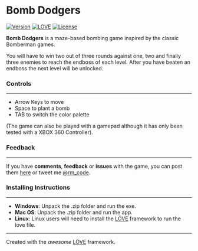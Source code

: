 # Bomb Dodgers

[![Version](https://img.shields.io/badge/Version-0245-blue.svg)](https://github.com/rm-code/bomb-dodgers/releases/latest)
[![LOVE](https://img.shields.io/badge/L%C3%96VE-0.10.0-EA316E.svg)](http://love2d.org/)
[![License](http://img.shields.io/badge/Licence-zlib-brightgreen.svg)](LICENSE.md)

__Bomb Dodgers__ is a maze-based bombing game inspired by the classic Bomberman games.

You will have to win two out of three rounds against one, two and finally three enemies to reach the endboss of each level. After you have beaten an endboss the next level will be unlocked.

### Controls
---

- Arrow Keys to move
- Space to plant a bomb
- TAB to switch the color palette

(The game can also be played with a gamepad although it has only been tested with a XBOX 360 Controller).


### Feedback
---
If you have __comments__, __feedback__ or __issues__ with the game, you can post them [here](https://bitbucket.org/rmcode/bomb-dodgers/issues) or tweet me [@rm_code](https://twitter.com/rm_code).

### Installing Instructions
---
- __Windows__: Unpack the .zip folder and run the exe.  
- __Mac OS__: Unpack the .zip folder and run the app.  
- __Linux__: Linux users will need to install the [LÖVE](http://love2d.org/) framework to run the love file.


---

Created with the *awesome* [LÖVE](http://love2d.org/) framework.
